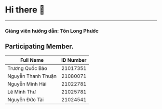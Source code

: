 # Hi there 👋

---

### Giảng viên hướng dẫn: Tôn Long Phước

## Participating Member.

| **Full Name**      | **ID Number** |
|-----------------|:-------------------:|
| Trương Quốc Bảo |      21017351       |
| Nguyễn Thanh Thuận|      21080071     |
| Nguyễn Minh Hải |      21022781        |
| Lê Minh Thư|      21025781      |
| Nguyễn Đức Tài |      21024541        |
